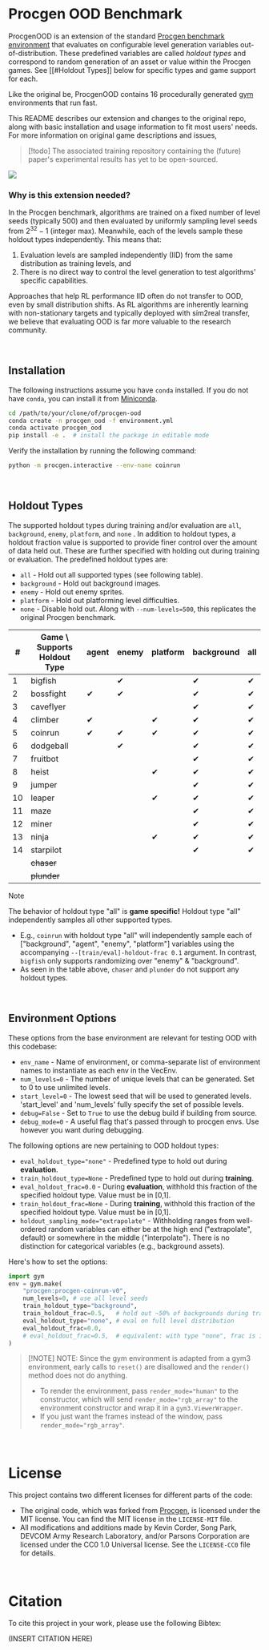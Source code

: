 # Procgen OOD Benchmark


ProcgenOOD is an extension of the standard [Procgen benchmark environment](https://github.com/openai/procgen) that evaluates on configurable level generation variables out-of-distribution. These predefined variables are called *holdout types* and correspond to random generation of an asset or value within the Procgen games. See [[#Holdout Types]] below for specific types and game support for each. 

Like the original be, ProcgenOOD contains 16 procedurally generated [gym](https://github.com/openai/gym) environments that run fast. 

This README describes our extension and changes to the original repo, along with basic installation and usage information to fit most users' needs. For more information on original game descriptions and issues, 

> [!todo] 
> The associated training repository containing the (future) paper's experimental results has yet to be open-sourced. 


<img src="https://raw.githubusercontent.com/openai/procgen/master/screenshots/procgen.gif">


### Why is this extension needed? 

In the Procgen benchmark, algorithms are trained on a fixed number of level seeds (typically 500) and then evaluated by uniformly sampling level seeds from $2^{32} - 1$ (integer max). Meanwhile, each of the levels sample these holdout types independently. This means that: 
1. Evaluation levels are sampled independently (IID) from the same distribution as training levels, and 
2. There is no direct way to control the level generation to test algorithms' specific capabilities. 

Approaches that help RL performance IID often do not transfer to OOD, even by small distribution shifts. As RL algorithms are inherently learning with non-stationary targets and typically deployed with sim2real transfer, we believe that evaluating OOD is far more valuable to the research community. 


<br>

## Installation 

The following instructions assume you have `conda` installed. 
If you do not have `conda`, you can install it from [Miniconda](https://docs.conda.io/en/latest/miniconda.html).



```bash
cd /path/to/your/clone/of/procgen-ood 
conda create -n procgen_ood -f environment.yml
conda activate procgen_ood
pip install -e .  # install the package in editable mode 
``` 

Verify the installation by running the following command:

```bash 
python -m procgen.interactive --env-name coinrun 
```



<br>

## Holdout Types 

The supported holdout types during training and/or evaluation are `all`, `background`, `enemy`, `platform`, and `none` .  In addition to holdout types, a holdout fraction value is supported to provide finer control over the amount of data held out. These are further specified with holding out during training or evaluation. The predefined holdout types are: 

* `all` - Hold out all supported types (see following table). 
* `background` - Hold out background images. 
* `enemy` - Hold out enemy sprites. 
* `platform` - Hold out platforming level difficulties. 
* `none` - Disable hold out. Along with `--num-levels=500`, this replicates the original Procgen benchmark. 

| \#  | Game \\ Supports Holdout Type | agent | enemy | platform | background | all |
| --- | ----------------------------- | ----- | ----- | -------- | ---------- | --- |
| 1   | bigfish                       |       | ✔     |          | ✔          | ✔   |
| 2   | bossfight                     | ✔     | ✔     |          | ✔          | ✔   |
| 3   | caveflyer                     |       |       |          | ✔          | ✔   |
| 4   | climber                       | ✔     |       | ✔        | ✔          | ✔   |
| 5   | coinrun                       | ✔     | ✔     | ✔        | ✔          | ✔   |
| 6   | dodgeball                     |       | ✔     |          | ✔          | ✔   |
| 7   | fruitbot                      |       |       |          | ✔          | ✔   |
| 8   | heist                         |       |       | ✔        | ✔          | ✔   |
| 9   | jumper                        |       |       |          | ✔          | ✔   |
| 10  | leaper                        |       |       | ✔        | ✔          | ✔   |
| 11  | maze                          |       |       |          | ✔          | ✔   |
| 12  | miner                         |       |       |          | ✔          | ✔   |
| 13  | ninja                         |       |       | ✔        | ✔          | ✔   |
| 14  | starpilot                     |       |       |          | ✔          | ✔   |
|     | ~~chaser~~                    |       |       |          |            |     |
|     | ~~plunder~~                   |       |       |          |            |     |

> [!NOTE]  
> The behavior of holdout type "all" is **game specific!** Holdout type "all" independently samples all other supported types. 
> - E.g., `coinrun` with holdout type "all" will independently sample each of \["background", "agent", "enemy", "platform"\] variables using the accompanying `--[train/eval]-holdout-frac 0.1` argument. 
  > In contrast, `bigfish` only supports randomizing over "enemy" & "background".
> - As seen in the table above, `chaser` and `plunder` do not support any holdout types. 


<br>

## Environment Options

These options from the base environment are relevant for testing OOD with this codebase: 

* `env_name` - Name of environment, or comma-separate list of environment names to instantiate as each env in the VecEnv.
* `num_levels=0` - The number of unique levels that can be generated. Set to 0 to use unlimited levels.
* `start_level=0` - The lowest seed that will be used to generated levels. 'start_level' and 'num_levels' fully specify the set of possible levels.
* `debug=False` - Set to `True` to use the debug build if building from source.
* `debug_mode=0` - A useful flag that's passed through to procgen envs. Use however you want during debugging.

The following options are new pertaining to OOD holdout types: 

- `eval_holdout_type="none"` - Predefined type to hold out during **evaluation**. 
- `train_holdout_type=None` - Predefined type to hold out during **training**. 
- `eval_holdout_frac=0.0` - During **evaluation**, withhold this fraction of the specified holdout type.  Value must be in \[0,1\]. 
- `train_holdout_frac=None` - During **training**, withhold this fraction of the specified holdout type.  Value must be in \[0,1\]. 
- `holdout_sampling_mode="extrapolate"` - Withholding ranges from well-ordered random variables can either be at the high end ("extrapolate", default) or somewhere in the middle ("interpolate"). There is no distinction for categorical variables (e.g., background assets). 


Here's how to set the options:

```python
import gym
env = gym.make(
	"procgen:procgen-coinrun-v0", 
	num_levels=0, # use all level seeds 
	train_holdout_type="background", 
	train_holdout_frac=0.5,   # hold out ~50% of backgrounds during training
	eval_holdout_type="none", # eval on full level distribution 
	eval_holdout_frac=0.0,
	# eval_holdout_frac=0.5,  # equivalent: with type "none", frac is ignored 
)
```

> [!NOTE] NOTE: Since the gym environment is adapted from a gym3 environment, early calls to `reset()` are disallowed and the `render()` method does not do anything.  
> - To render the environment, pass `render_mode="human"` to the constructor, which will send `render_mode="rgb_array"` to the environment constructor and wrap it in a `gym3.ViewerWrapper`.  
> - If you just want the frames instead of the window, pass `render_mode="rgb_array"`.


<br>

# License 

This project contains two different licenses for different parts of the code:

- The original code, which was forked from [Procgen](https://github.com/openai/procgen/tree/5e1dbf341d291eff40d1f9e0c0a0d5003643aebf), is licensed under the MIT license. You can find the MIT license in the `LICENSE-MIT` file.
- All modifications and additions made by Kevin Corder, Song Park, DEVCOM Army Research Laboratory, and/or Parsons Corporation are licensed under the CC0 1.0 Universal license. See the `LICENSE-CC0` file for details.


<br> 

# Citation

To cite this project in your work, please use the following Bibtex: 

(INSERT CITATION HERE)
